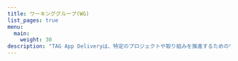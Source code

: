 ```yaml
---
title: ワーキンググループ(WG)
list_pages: true
menu:
  main:
    weight: 30
description: "TAG App Deliveryは、特定のプロジェクトや取り組みを推進するためのワーキンググループ(WG)を組織しています。"
---
```

